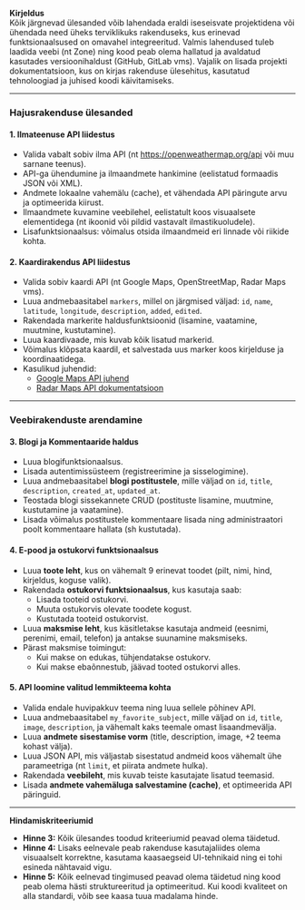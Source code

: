 **Kirjeldus**  
Kõik järgnevad ülesanded võib lahendada eraldi iseseisvate projektidena või ühendada need üheks terviklikuks rakenduseks, kus erinevad funktsionaalsused on omavahel integreeritud. Valmis lahendused tuleb laadida veebi (nt Zone) ning kood peab olema hallatud ja avaldatud kasutades versioonihaldust (GitHub, GitLab vms). Vajalik on lisada projekti dokumentatsioon, kus on kirjas rakenduse ülesehitus, kasutatud tehnoloogiad ja juhised koodi käivitamiseks.

---

### **Hajusrakenduse ülesanded**  
#### **1. Ilmateenuse API liidestus**
- Valida vabalt sobiv ilma API (nt https://openweathermap.org/api või muu sarnane teenus).
- API-ga ühendumine ja ilmaandmete hankimine (eelistatud formaadis JSON või XML).
- Andmete lokaalne vahemälu (cache), et vähendada API päringute arvu ja optimeerida kiirust.
- Ilmaandmete kuvamine veebilehel, eelistatult koos visuaalsete elementidega (nt ikoonid või pildid vastavalt ilmastikuoludele).
- Lisafunktsionaalsus: võimalus otsida ilmaandmeid eri linnade või riikide kohta.

#### **2. Kaardirakendus API liidestus**
- Valida sobiv kaardi API (nt Google Maps, OpenStreetMap, Radar Maps vms).
- Luua andmebaasitabel `markers`, millel on järgmised väljad: `id`, `name`, `latitude`, `longitude`, `description`, `added`, `edited`.
- Rakendada markerite haldusfunktsioonid (lisamine, vaatamine, muutmine, kustutamine).
- Luua kaardivaade, mis kuvab kõik lisatud markerid.
- Võimalus klõpsata kaardil, et salvestada uus marker koos kirjelduse ja koordinaatidega.
- Kasulikud juhendid:
  - [Google Maps API juhend](https://developers.google.com/maps/documentation/javascript/tutorial)
  - [Radar Maps API dokumentatsioon](https://radar.com/documentation/maps/maps)

---

### **Veebirakenduste arendamine**
#### **3. Blogi ja Kommentaaride haldus**
- Luua blogifunktsionaalsus.
- Lisada autentimissüsteem (registreerimine ja sisselogimine).
- Luua andmebaasitabel **blogi postitustele**, mille väljad on `id`, `title`, `description`, `created_at`, `updated_at`.
- Teostada blogi sissekannete CRUD (postituste lisamine, muutmine, kustutamine ja vaatamine).
- Lisada võimalus postitustele kommentaare lisada ning administraatori poolt kommentaare hallata (sh kustutada).

#### **4. E-pood ja ostukorvi funktsionaalsus**
- Luua **toote leht**, kus on vähemalt 9 erinevat toodet (pilt, nimi, hind, kirjeldus, koguse valik).
- Rakendada **ostukorvi funktsionaalsus**, kus kasutaja saab:
  - Lisada tooteid ostukorvi.
  - Muuta ostukorvis olevate toodete kogust.
  - Kustutada tooteid ostukorvist.
- Luua **maksmise leht**, kus käsitletakse kasutaja andmeid (eesnimi, perenimi, email, telefon) ja antakse suunamine maksmiseks.
- Pärast maksmise toimingut:
  - Kui makse on edukas, tühjendatakse ostukorv.
  - Kui makse ebaõnnestub, jäävad tooted ostukorvi alles.

#### **5. API loomine valitud lemmikteema kohta**
- Valida endale huvipakkuv teema ning luua sellele põhinev API.
- Luua andmebaasitabel `my_favorite_subject`, mille väljad on `id`, `title`, `image`, `description`, ja vähemalt kaks teemale omast lisaandmevälja.
- Luua **andmete sisestamise vorm** (title, description, image, +2 teema kohast välja).
- Luua JSON API, mis väljastab sisestatud andmeid koos vähemalt ühe parameetriga (nt `limit`, et piirata andmete hulka).
- Rakendada **veebileht**, mis kuvab teiste kasutajate lisatud teemasid.
- Lisada **andmete vahemäluga salvestamine (cache)**, et optimeerida API päringuid.

---

**Hindamiskriteeriumid**  
- **Hinne 3:** Kõik ülesandes toodud kriteeriumid peavad olema täidetud.  
- **Hinne 4:** Lisaks eelnevale peab rakenduse kasutajaliides olema visuaalselt korrektne, kasutama kaasaegseid UI-tehnikaid ning ei tohi esineda nähtavaid vigu.  
- **Hinne 5:** Kõik eelnevad tingimused peavad olema täidetud ning kood peab olema hästi struktureeritud ja optimeeritud. Kui koodi kvaliteet on alla standardi, võib see kaasa tuua madalama hinde.

